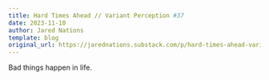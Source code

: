```yaml
---
title: Hard Times Ahead // Variant Perception #37
date: 2023-11-10
author: Jared Nations
template: blog
original_url: https://jarednations.substack.com/p/hard-times-ahead-variant-perception
---
```


Bad things happen in life.